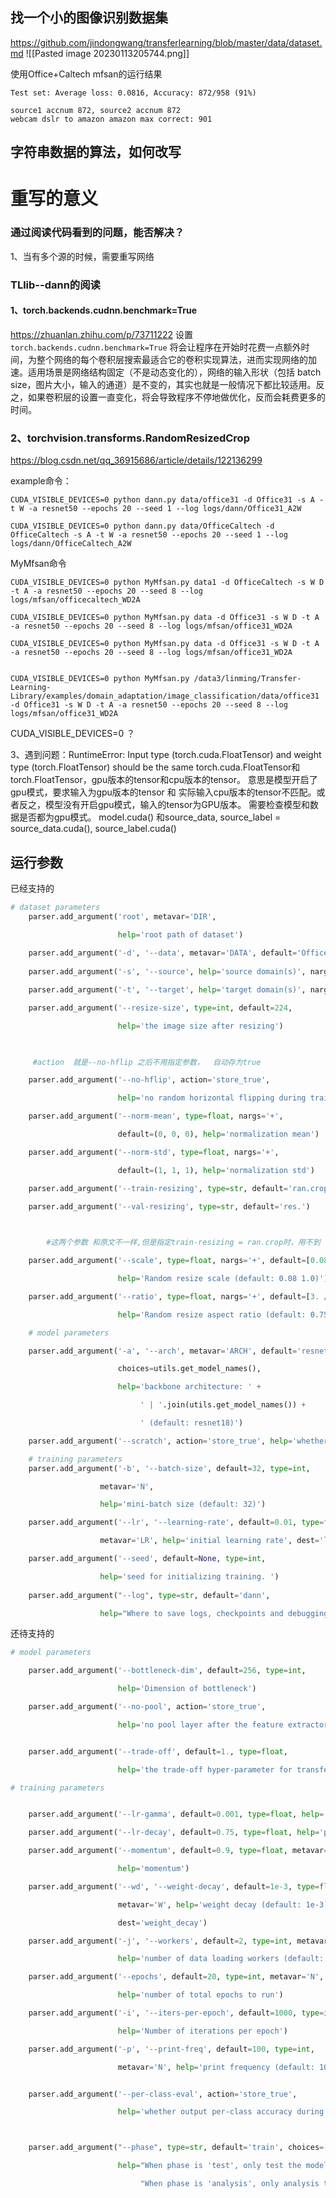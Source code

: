 ## 找一个小的图像识别数据集
https://github.com/jindongwang/transferlearning/blob/master/data/dataset.md
![[Pasted image 20230113205744.png]]

使用Office+Caltech
mfsan的运行结果
```
Test set: Average loss: 0.0816, Accuracy: 872/958 (91%)

source1 accnum 872, source2 accnum 872
webcam dslr to amazon amazon max correct: 901
```



## 字符串数据的算法，如何改写





# 重写的意义

### 通过阅读代码看到的问题，能否解决？
1、当有多个源的时候，需要重写网络


### TLlib--dann的阅读
#### 1、torch.backends.cudnn.benchmark=True
https://zhuanlan.zhihu.com/p/73711222
设置 `torch.backends.cudnn.benchmark=True` 将会让程序在开始时花费一点额外时间，为整个网络的每个卷积层搜索最适合它的卷积实现算法，进而实现网络的加速。适用场景是网络结构固定（不是动态变化的），网络的输入形状（包括 batch size，图片大小，输入的通道）是不变的，其实也就是一般情况下都比较适用。反之，如果卷积层的设置一直变化，将会导致程序不停地做优化，反而会耗费更多的时间。

### 2、torchvision.transforms.RandomResizedCrop
https://blog.csdn.net/qq_36915686/article/details/122136299


example命令：
```
CUDA_VISIBLE_DEVICES=0 python dann.py data/office31 -d Office31 -s A -t W -a resnet50 --epochs 20 --seed 1 --log logs/dann/Office31_A2W
```
```
CUDA_VISIBLE_DEVICES=0 python dann.py data/OfficeCaltech -d OfficeCaltech -s A -t W -a resnet50 --epochs 20 --seed 1 --log logs/dann/OfficeCaltech_A2W
```

MyMfsan命令
```
CUDA_VISIBLE_DEVICES=0 python MyMfsan.py data1 -d OfficeCaltech -s W D -t A -a resnet50 --epochs 20 --seed 8 --log logs/mfsan/officecaltech_WD2A 

CUDA_VISIBLE_DEVICES=0 python MyMfsan.py data -d Office31 -s W D -t A -a resnet50 --epochs 20 --seed 8 --log logs/mfsan/office31_WD2A 

CUDA_VISIBLE_DEVICES=0 python MyMfsan.py data -d Office31 -s W D -t A -a resnet50 --epochs 20 --seed 8 --log logs/mfsan/office31_WD2A 


CUDA_VISIBLE_DEVICES=0 python MyMfsan.py /data3/linming/Transfer-Learning-Library/examples/domain_adaptation/image_classification/data/office31 -d Office31 -s W D -t A -a resnet50 --epochs 20 --seed 8 --log logs/mfsan/office31_WD2A
```

CUDA_VISIBLE_DEVICES=0 ？


3、遇到问题：RuntimeError: Input type (torch.cuda.FloatTensor) and weight type (torch.FloatTensor) should be the same
torch.cuda.FloatTensor和torch.FloatTensor，gpu版本的tensor和cpu版本的tensor。
意思是模型开启了gpu模式，要求输入为gpu版本的tensor 和 实际输入cpu版本的tensor不匹配。或者反之，模型没有开启gpu模式，输入的tensor为GPU版本。
需要检查模型和数据是否都为gpu模式。
model.cuda() 和source_data, source_label = source_data.cuda(), source_label.cuda()



## 运行参数

已经支持的
```python
# dataset parameters
    parser.add_argument('root', metavar='DIR',

                        help='root path of dataset')
                        
    parser.add_argument('-d', '--data', metavar='DATA', default='Office31', choices=utils.get_dataset_names(),help='dataset: ' + ' | '.join(utils.get_dataset_names()) +' (default: Office31)')
    
	parser.add_argument('-s', '--source', help='source domain(s)', nargs='+')

    parser.add_argument('-t', '--target', help='target domain(s)', nargs='+')

    parser.add_argument('--resize-size', type=int, default=224,

                        help='the image size after resizing')

  

     #action  就是--no-hflip 之后不用指定参数，  自动存为true  

    parser.add_argument('--no-hflip', action='store_true',

                        help='no random horizontal flipping during training')

	parser.add_argument('--norm-mean', type=float, nargs='+',

                        default=(0, 0, 0), help='normalization mean')

    parser.add_argument('--norm-std', type=float, nargs='+',

                        default=(1, 1, 1), help='normalization std')

    parser.add_argument('--train-resizing', type=str, default='ran.crop')

    parser.add_argument('--val-resizing', type=str, default='res.')

  

        #这两个参数 和原文不一样,但是指定train-resizing = ran.crop时，用不到

    parser.add_argument('--scale', type=float, nargs='+', default=[0.08, 1.0], metavar='PCT',

                        help='Random resize scale (default: 0.08 1.0)')

    parser.add_argument('--ratio', type=float, nargs='+', default=[3. / 4., 4. / 3.], metavar='RATIO',

                        help='Random resize aspect ratio (default: 0.75 1.33)')

	# model parameters

    parser.add_argument('-a', '--arch', metavar='ARCH', default='resnet18',

                        choices=utils.get_model_names(),

                        help='backbone architecture: ' +

                             ' | '.join(utils.get_model_names()) +

                             ' (default: resnet18)')

	parser.add_argument('--scratch', action='store_true', help='whether train from scratch.')

	# training parameters
	parser.add_argument('-b', '--batch-size', default=32, type=int,

					metavar='N',

					help='mini-batch size (default: 32)')

	parser.add_argument('--lr', '--learning-rate', default=0.01, type=float,

					metavar='LR', help='initial learning rate', dest='lr')

	parser.add_argument('--seed', default=None, type=int,

					help='seed for initializing training. ')
					
	parser.add_argument("--log", type=str, default='dann',

					help="Where to save logs, checkpoints and debugging images.")

```
还待支持的
```python
# model parameters

    parser.add_argument('--bottleneck-dim', default=256, type=int,

                        help='Dimension of bottleneck')

    parser.add_argument('--no-pool', action='store_true',

                        help='no pool layer after the feature extractor.')


    parser.add_argument('--trade-off', default=1., type=float,

                        help='the trade-off hyper-parameter for transfer loss')

# training parameters


    parser.add_argument('--lr-gamma', default=0.001, type=float, help='parameter for lr scheduler')

    parser.add_argument('--lr-decay', default=0.75, type=float, help='parameter for lr scheduler')

    parser.add_argument('--momentum', default=0.9, type=float, metavar='M',

                        help='momentum')

    parser.add_argument('--wd', '--weight-decay', default=1e-3, type=float,

                        metavar='W', help='weight decay (default: 1e-3)',

                        dest='weight_decay')

    parser.add_argument('-j', '--workers', default=2, type=int, metavar='N',

                        help='number of data loading workers (default: 2)')

    parser.add_argument('--epochs', default=20, type=int, metavar='N',

                        help='number of total epochs to run')

    parser.add_argument('-i', '--iters-per-epoch', default=1000, type=int,

                        help='Number of iterations per epoch')

    parser.add_argument('-p', '--print-freq', default=100, type=int,

                        metavar='N', help='print frequency (default: 100)')


    parser.add_argument('--per-class-eval', action='store_true',

                        help='whether output per-class accuracy during evaluation')



    parser.add_argument("--phase", type=str, default='train', choices=['train', 'test', 'analysis'],

                        help="When phase is 'test', only test the model."

                             "When phase is 'analysis', only analysis the model.")
```